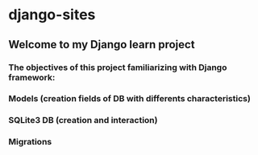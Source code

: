 # django-sites
## Welcome to my Django learn project
### The objectives of this project familiarizing with Django framework:
### Models (creation fields of DB with differents characteristics)
### SQLite3 DB (creation and interaction) 
### Migrations
